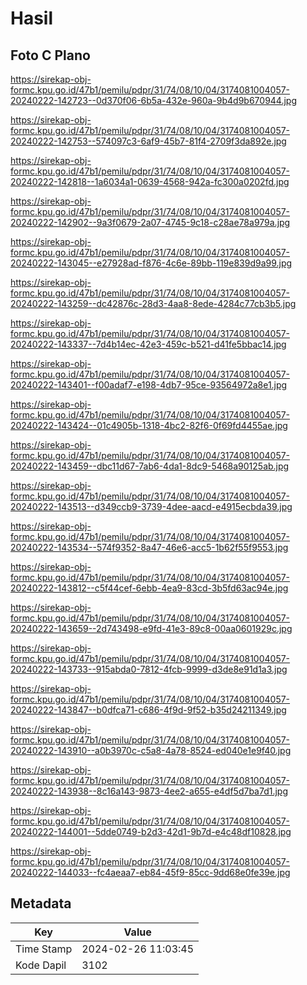 # Hasil

## Foto C Plano

https://sirekap-obj-formc.kpu.go.id/47b1/pemilu/pdpr/31/74/08/10/04/3174081004057-20240222-142723--0d370f06-6b5a-432e-960a-9b4d9b670944.jpg

https://sirekap-obj-formc.kpu.go.id/47b1/pemilu/pdpr/31/74/08/10/04/3174081004057-20240222-142753--574097c3-6af9-45b7-81f4-2709f3da892e.jpg

https://sirekap-obj-formc.kpu.go.id/47b1/pemilu/pdpr/31/74/08/10/04/3174081004057-20240222-142818--1a6034a1-0639-4568-942a-fc300a0202fd.jpg

https://sirekap-obj-formc.kpu.go.id/47b1/pemilu/pdpr/31/74/08/10/04/3174081004057-20240222-142902--9a3f0679-2a07-4745-9c18-c28ae78a979a.jpg

https://sirekap-obj-formc.kpu.go.id/47b1/pemilu/pdpr/31/74/08/10/04/3174081004057-20240222-143045--e27928ad-f876-4c6e-89bb-119e839d9a99.jpg

https://sirekap-obj-formc.kpu.go.id/47b1/pemilu/pdpr/31/74/08/10/04/3174081004057-20240222-143259--dc42876c-28d3-4aa8-8ede-4284c77cb3b5.jpg

https://sirekap-obj-formc.kpu.go.id/47b1/pemilu/pdpr/31/74/08/10/04/3174081004057-20240222-143337--7d4b14ec-42e3-459c-b521-d41fe5bbac14.jpg

https://sirekap-obj-formc.kpu.go.id/47b1/pemilu/pdpr/31/74/08/10/04/3174081004057-20240222-143401--f00adaf7-e198-4db7-95ce-93564972a8e1.jpg

https://sirekap-obj-formc.kpu.go.id/47b1/pemilu/pdpr/31/74/08/10/04/3174081004057-20240222-143424--01c4905b-1318-4bc2-82f6-0f69fd4455ae.jpg

https://sirekap-obj-formc.kpu.go.id/47b1/pemilu/pdpr/31/74/08/10/04/3174081004057-20240222-143459--dbc11d67-7ab6-4da1-8dc9-5468a90125ab.jpg

https://sirekap-obj-formc.kpu.go.id/47b1/pemilu/pdpr/31/74/08/10/04/3174081004057-20240222-143513--d349ccb9-3739-4dee-aacd-e4915ecbda39.jpg

https://sirekap-obj-formc.kpu.go.id/47b1/pemilu/pdpr/31/74/08/10/04/3174081004057-20240222-143534--574f9352-8a47-46e6-acc5-1b62f55f9553.jpg

https://sirekap-obj-formc.kpu.go.id/47b1/pemilu/pdpr/31/74/08/10/04/3174081004057-20240222-143812--c5f44cef-6ebb-4ea9-83cd-3b5fd63ac94e.jpg

https://sirekap-obj-formc.kpu.go.id/47b1/pemilu/pdpr/31/74/08/10/04/3174081004057-20240222-143659--2d743498-e9fd-41e3-89c8-00aa0601929c.jpg

https://sirekap-obj-formc.kpu.go.id/47b1/pemilu/pdpr/31/74/08/10/04/3174081004057-20240222-143733--915abda0-7812-4fcb-9999-d3de8e91d1a3.jpg

https://sirekap-obj-formc.kpu.go.id/47b1/pemilu/pdpr/31/74/08/10/04/3174081004057-20240222-143847--b0dfca71-c686-4f9d-9f52-b35d24211349.jpg

https://sirekap-obj-formc.kpu.go.id/47b1/pemilu/pdpr/31/74/08/10/04/3174081004057-20240222-143910--a0b3970c-c5a8-4a78-8524-ed040e1e9f40.jpg

https://sirekap-obj-formc.kpu.go.id/47b1/pemilu/pdpr/31/74/08/10/04/3174081004057-20240222-143938--8c16a143-9873-4ee2-a655-e4df5d7ba7d1.jpg

https://sirekap-obj-formc.kpu.go.id/47b1/pemilu/pdpr/31/74/08/10/04/3174081004057-20240222-144001--5dde0749-b2d3-42d1-9b7d-e4c48df10828.jpg

https://sirekap-obj-formc.kpu.go.id/47b1/pemilu/pdpr/31/74/08/10/04/3174081004057-20240222-144033--fc4aeaa7-eb84-45f9-85cc-9dd68e0fe39e.jpg


## Metadata

| Key        | Value               |
| ---------- | ------------------- |
| Time Stamp | 2024-02-26 11:03:45 |
| Kode Dapil | 3102                |



